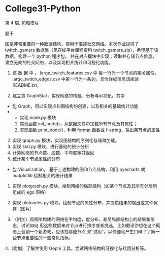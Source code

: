 # College31-Python

第 4 周. 包和模块

题干

图是非常重要的一种数据结构，常用于描述社交网络。本次作业提供了 twitch_gamers 数据集（见在线平台课程资料 twitch_gamers.zip），希望基于该数据，构建一个 python 程序包，
并在对应模块中实现：读取并存储节点信息，建立无向的社交网络，以及实现相关统计和可视化功能。

1. 该 数 据 中 ， large_twitch_features.csv 中 每一行为一个节点的相关属性，large_twitch_edges.csv 中第一行为一条边。具体详细信息请阅读 README.txt。

2. 建立包 GraphStat，实现网络的构建、分析与可视化。其中
 - 包 Graph，用以实现点和图结构的创建，以及相关的基础统计功能
 - - 实现 node.py 模块
   1. 实现函数 init_node()，从数据文件中加载所有节点及其属性；
   2. 实现函数 print_node()，利用 format 函数或 f-string，输出某节点的属性
  2. 实现 graph.py 模块，实现图结构的序列化存储和加载。
  3. 实现 stat.py 模块，进行基础的统计分析
   1. 计算网络的节点数、边数、平均度等并返回
   2. 统计某个节点属性的分布
 - 包 Visualization， 基于上述构建的图和节点结构，利用 pyecharts 或 matplotlib 绘制相关的统计结果
  1. 实现 plotgraph.py 模块，绘制网络的局部结构（如某个节点及其所有邻居所组成的 ego 网络）
  2. 实现 plotnodes.py 模块，绘制节点的属性分布，并提供结果的输出或文件保存（图片）

3. （附加）观察所构建的网络在平均度，度分布，甚至局部结构上的结果和形态，讨论如何 用这些数据来对节点进行排序或者挑选，比如假设你想在这个网络上营销一个新游戏，应该找哪些节点
来“试用”，以快速地产生口碑？了解一些节点重要性的一些常见指标。 

4.（附加）了解并使用 Gephi 工具，尝试网络结构的可视化与社团分析等。
